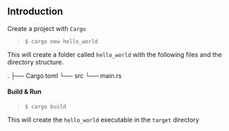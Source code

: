## Introduction
Create a project with `Cargo`

> `$ cargo new hello_world`

This will create a folder called `hello_world` with the following files and the directory structure.

.
├── Cargo.toml
└── src
    └── main.rs

#### Build & Run
> `$ cargo build`

This will create the `hello_world` executable in the `target` directory


